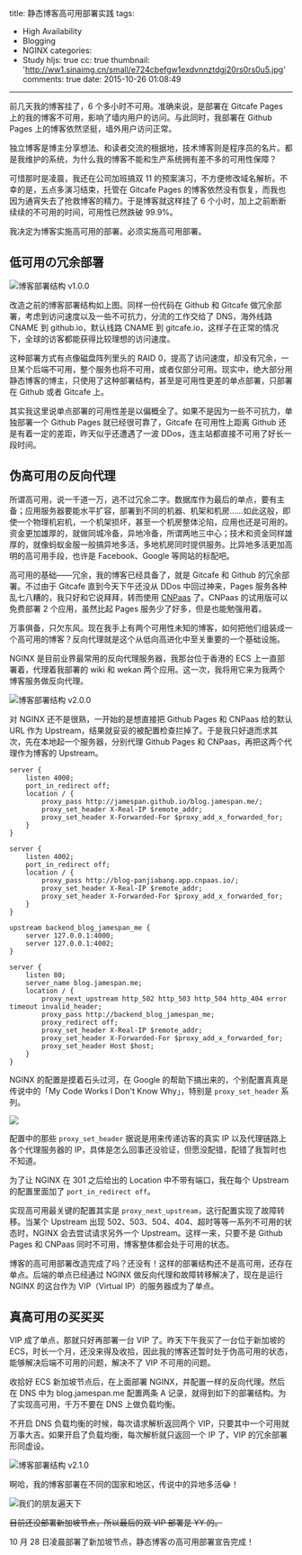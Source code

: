 title: 静态博客高可用部署实践
tags:
  - High Availability
  - Blogging
  - NGINX
categories:
  - Study
hljs: true
cc: true
thumbnail: 'http://ww1.sinaimg.cn/small/e724cbefgw1exdvnnztdgj20rs0rs0u5.jpg'
comments: true
date: 2015-10-26 01:08:49
---


前几天我的博客挂了，6 个多小时不可用。准确来说，是部署在 Gitcafe Pages 上的我的博客不可用，影响了墙内用户的访问。与此同时，我部署在 Github Pages 上的博客依然坚挺，墙外用户访问正常。

独立博客是博主分享想法、和读者交流的根据地，技术博客则是程序员的名片。都是我维护的系统，为什么我的博客不能和生产系统拥有差不多的可用性保障？

<!-- more -->

可惜那时是凌晨，我还在公司加班搞双 11 的预案演习，不方便修改域名解析。不幸的是，五点多演习结束，托管在 Gitcafe Pages 的博客依然没有恢复，而我也因为通宵失去了抢救博客的精力。于是博客就这样挂了 6 个小时，加上之前断断续续的不可用的时间，可用性已然跌破 99.9%。

我决定为博客实施高可用的部署。必须实施高可用部署。

## 低可用の冗余部署 ##

![博客部署结构 v1.0.0](http://ww1.sinaimg.cn/large/e724cbefgw1exdnntkml4j2079044jrd.jpg)

改造之前的博客部署结构如上图。同样一份代码在 Github 和 Gitcafe 做冗余部署，考虑到访问速度以及一些不可抗力，分流的工作交给了 DNS，海外线路 CNAME 到 github.io，默认线路 CNAME 到 gitcafe.io，这样子在正常的情况下，全球的访客都能获得比较理想的访问速度。

这种部署方式有点像磁盘阵列里头的 RAID 0，提高了访问速度，却没有冗余，一旦某个后端不可用，整个服务也将不可用，或者仅部分可用。现实中，绝大部分用静态博客的博主，只使用了这种部署结构，甚至是可用性更差的单点部署，只部署在 Github 或者 Gitcafe 上。

其实我这里说单点部署的可用性差是以偏概全了。如果不是因为一些不可抗力，单独部署一个 Github Pages 就已经很可靠了，Gitcafe 在可用性上距离 Github 还是有着一定的差距，昨天似乎还遭遇了一波 DDos，连主站都直接不可用了好长一段时间。

## 伪高可用の反向代理 ##

所谓高可用，说一千道一万，逃不过冗余二字。数据库作为最后的单点，要有主备；应用服务器要能水平扩容，部署到不同的机器、机架和机房……如此这般，即使一个物理机宕机，一个机架损坏，甚至一个机房整体沦陷，应用也还是可用的。资金更加雄厚的，就做同城冷备，异地冷备，所谓两地三中心；技术和资金同样雄厚的，就像蚂蚁金服一般搞异地多活，多地机房同时提供服务。比异地多活更加高明的高可用手段，也许是 Facebook、Google 等网站的标配吧。

高可用的基础——冗余，我的博客已经具备了，就是 Gitcafe 和 Github 的冗余部署。不过由于 Gitcafe 直到今天下午还没从 DDos 中回过神来，Pages 服务各种乱七八糟的，我只好和它说拜拜，转而使用 [CNPaas][1] 了。CNPaas 的试用版可以免费部署 2 个应用，虽然比起 Pages 服务少了好多，但是也能勉强用着。

万事俱备，只欠东风。现在我手上有两个可用性未知的博客，如何把他们组装成一个高可用的博客？反向代理就是这个从低向高进化中至关重要的一个基础设施。

NGINX 是目前业界最常用的反向代理服务器，我那台位于香港的 ECS 上一直部署着，代理着我部署的 wiki 和 wekan 两个应用。这一次，我将用它来为我两个博客服务做反向代理。

![博客部署结构 v2.0.0](http://ww3.sinaimg.cn/large/e724cbefgw1exdqgziee9j207306mq2z.jpg)

对 NGINX 还不是很熟，一开始的是想直接把 Github Pages 和 CNPaas 给的默认 URL 作为 Upstream，结果就妥妥的被配置检查拦掉了。于是我只好退而求其次，先在本地起一个服务器，分别代理 Github Pages 和 CNPaas，再把这两个代理作为博客的 Upstream。

```NGINX
server {
    listen 4000;
    port_in_redirect off;
    location / {
        proxy_pass http://jamespan.github.io/blog.jamespan.me/;
        proxy_set_header X-Real-IP $remote_addr;
        proxy_set_header X-Forwarded-For $proxy_add_x_forwarded_for;
    }
}

server {
    listen 4002;
    port_in_redirect off;
    location / {
        proxy_pass http://blog-panjiabang.app.cnpaas.io/;
        proxy_set_header X-Real-IP $remote_addr;
        proxy_set_header X-Forwarded-For $proxy_add_x_forwarded_for;
    }
}

upstream backend_blog_jamespan_me {
    server 127.0.0.1:4000;
    server 127.0.0.1:4002;
}

server {
    listen 80;
    server_name blog.jamespan.me;
    location / {
        proxy_next_upstream http_502 http_503 http_504 http_404 error timeout invalid_header;
        proxy_pass http://backend_blog_jamespan_me;
        proxy_redirect off;
        proxy_set_header X-Real-IP $remote_addr;
        proxy_set_header X-Forwarded-For $proxy_add_x_forwarded_for;
        proxy_set_header Host $host;
    }
}
```

NGINX 的配置是摸着石头过河，在 Google 的帮助下搞出来的，个别配置真真是传说中的「My Code Works I Don't Know Why」，特别是 `proxy_set_header` 系列。

![](http://ww1.sinaimg.cn/large/e724cbefgw1exdswep9d9j20hd0d90tz.jpg)

配置中的那些 `proxy_set_header` 据说是用来传递访客的真实 IP 以及代理链路上各个代理服务器的 IP，具体是怎么回事还没验证，但愿没配错，配错了我暂时也不知道。

为了让 NGINX 在 301 之后给出的 Location 中不带有端口，我在每个 Upstream 的配置里面加了 `port_in_redirect off`。

实现高可用最关键的配置其实是 `proxy_next_upstream`，这行配置实现了故障转移。当某个 Upstream 出现 502、503、504、404、超时等等一系列不可用的状态时，NGINX 会去尝试请求另外一个 Upstream。这样一来，只要不是 Github Pages 和 CNPaas 同时不可用，博客整体都会处于可用的状态。

博客的高可用部署改造完成了吗？还没有！这样的部署结构还不是高可用，还存在单点。后端的单点已经通过 NGINX 做反向代理和故障转移解决了，现在是运行 NGINX 的这台作为 VIP（Virtual IP）的服务器成为了单点。

## 真高可用の买买买 ##

VIP 成了单点，那就只好再部署一台 VIP 了。昨天下午我买了一台位于新加坡的 ECS，时长一个月，还没来得及收拾，因此我的博客还暂时处于伪高可用的状态，能够解决后端不可用的问题，解决不了 VIP 不可用的问题。

收拾好 ECS 新加坡节点后，在上面部署 NGINX，并配置一样的反向代理。然后在 DNS 中为 blog.jamespan.me 配置两条 A 记录，就得到如下的部署结构。为了实现高可用，千万不要在 DNS 上做负载均衡。

不开启 DNS 负载均衡的时候，每次请求解析返回两个 VIP，只要其中一个可用就万事大吉。如果开启了负载均衡，每次解析就只返回一个 IP 了，VIP 的冗余部署形同虚设。

![博客部署结构 v2.1.0](http://ww2.sinaimg.cn/large/e724cbefgw1exdum2eb98j207306mdfz.jpg)

啊哈，我的博客部署在不同的国家和地区，传说中的异地多活😂！

![我们的朋友遍天下](http://ww4.sinaimg.cn/large/e724cbefgw1exdufv8uxzj20up08sn0c.jpg)

<del>目前还没部署新加坡节点，所以最后的双 VIP 部署是 YY 的。</del>

10 月 28 日凌晨部署了新加坡节点，静态博客の高可用部署宣告完成！

[1]: http://www.cnpaas.io
